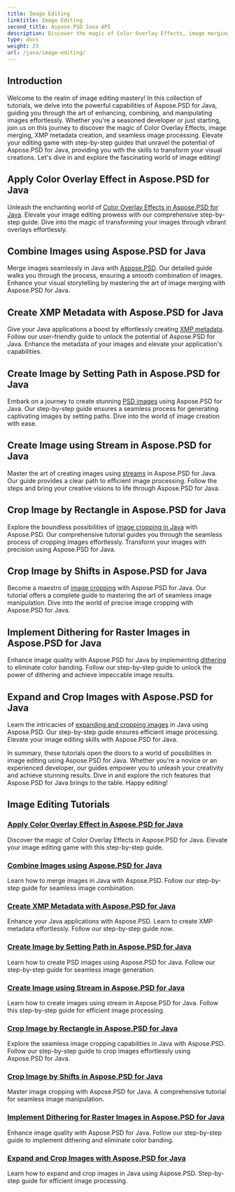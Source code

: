 ```yaml
---
title: Image Editing
linktitle: Image Editing
second_title: Aspose.PSD Java API
description: Discover the magic of Color Overlay Effects, image merging, and seamless image processing with Aspose.PSD. Elevate your image editing game with our guides.
type: docs
weight: 23
url: /java/image-editing/
---
```

## Introduction 

Welcome to the realm of image editing mastery! In this collection of tutorials, we delve into the powerful capabilities of Aspose.PSD for Java, guiding you through the art of enhancing, combining, and manipulating images effortlessly. Whether you're a seasoned developer or just starting, join us on this journey to discover the magic of Color Overlay Effects, image merging, XMP metadata creation, and seamless image processing. Elevate your editing game with step-by-step guides that unravel the potential of Aspose.PSD for Java, providing you with the skills to transform your visual creations. Let's dive in and explore the fascinating world of image editing!

## Apply Color Overlay Effect in Aspose.PSD for Java

Unleash the enchanting world of [Color Overlay Effects in Aspose.PSD for Java](./color-overlay-effect/). Elevate your image editing prowess with our comprehensive step-by-step guide. Dive into the magic of transforming your images through vibrant overlays effortlessly.

## Combine Images using Aspose.PSD for Java

Merge images seamlessly in Java with [Aspose.PSD](./combine-images/). Our detailed guide walks you through the process, ensuring a smooth combination of images. Enhance your visual storytelling by mastering the art of image merging with Aspose.PSD for Java.

## Create XMP Metadata with Aspose.PSD for Java

Give your Java applications a boost by effortlessly creating [XMP metadata](./create-xmp-metadata/). Follow our user-friendly guide to unlock the potential of Aspose.PSD for Java. Enhance the metadata of your images and elevate your application's capabilities.

## Create Image by Setting Path in Aspose.PSD for Java

Embark on a journey to create stunning [PSD images](./create-image-by-setting-path/) using Aspose.PSD for Java. Our step-by-step guide ensures a seamless process for generating captivating images by setting paths. Dive into the world of image creation with ease.

## Create Image using Stream in Aspose.PSD for Java

Master the art of creating images using [streams](./create-image-using-stream/) in Aspose.PSD for Java. Our guide provides a clear path to efficient image processing. Follow the steps and bring your creative visions to life through Aspose.PSD for Java.

## Crop Image by Rectangle in Aspose.PSD for Java

Explore the boundless possibilities of [image cropping in Java](./crop-image-by-rectangle/) with Aspose.PSD. Our comprehensive tutorial guides you through the seamless process of cropping images effortlessly. Transform your images with precision using Aspose.PSD for Java.

## Crop Image by Shifts in Aspose.PSD for Java

Become a maestro of [image cropping](./crop-image-by-shifts/) with Aspose.PSD for Java. Our tutorial offers a complete guide to mastering the art of seamless image manipulation. Dive into the world of precise image cropping with Aspose.PSD for Java.

## Implement Dithering for Raster Images in Aspose.PSD for Java

Enhance image quality with Aspose.PSD for Java by implementing [dithering](./implement-dithering/) to eliminate color banding. Follow our step-by-step guide to unlock the power of dithering and achieve impeccable image results.

## Expand and Crop Images with Aspose.PSD for Java

Learn the intricacies of [expanding and cropping images](./expand-and-crop-images/) in Java using Aspose.PSD. Our step-by-step guide ensures efficient image processing. Elevate your image editing skills with Aspose.PSD for Java.

In summary, these tutorials open the doors to a world of possibilities in image editing using Aspose.PSD for Java. Whether you're a novice or an experienced developer, our guides empower you to unleash your creativity and achieve stunning results. Dive in and explore the rich features that Aspose.PSD for Java brings to the table. Happy editing!
## Image Editing Tutorials
### [Apply Color Overlay Effect in Aspose.PSD for Java](./color-overlay-effect/)
Discover the magic of Color Overlay Effects in Aspose.PSD for Java. Elevate your image editing game with this step-by-step guide.
### [Combine Images using Aspose.PSD for Java](./combine-images/)
Learn how to merge images in Java with Aspose.PSD. Follow our step-by-step guide for seamless image combination.
### [Create XMP Metadata with Aspose.PSD for Java](./create-xmp-metadata/)
Enhance your Java applications with Aspose.PSD. Learn to create XMP metadata effortlessly. Follow our step-by-step guide now.
### [Create Image by Setting Path in Aspose.PSD for Java](./create-image-by-setting-path/)
Learn how to create PSD images using Aspose.PSD for Java. Follow our step-by-step guide for seamless image generation.
### [Create Image using Stream in Aspose.PSD for Java](./create-image-using-stream/)
Learn how to create images using stream in Aspose.PSD for Java. Follow this step-by-step guide for efficient image processing.
### [Crop Image by Rectangle in Aspose.PSD for Java](./crop-image-by-rectangle/)
Explore the seamless image cropping capabilities in Java with Aspose.PSD. Follow our step-by-step guide to crop images effortlessly using Aspose.PSD for Java.
### [Crop Image by Shifts in Aspose.PSD for Java](./crop-image-by-shifts/)
Master image cropping with Aspose.PSD for Java. A comprehensive tutorial for seamless image manipulation.
### [Implement Dithering for Raster Images in Aspose.PSD for Java](./implement-dithering/)
Enhance image quality with Aspose.PSD for Java. Follow our step-by-step guide to implement dithering and eliminate color banding.
### [Expand and Crop Images with Aspose.PSD for Java](./expand-and-crop-images/)
Learn how to expand and crop images in Java using Aspose.PSD. Step-by-step guide for efficient image processing.